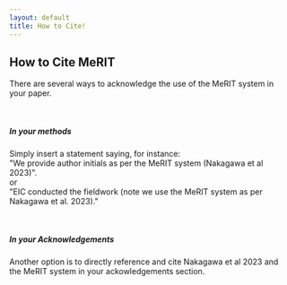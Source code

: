 ```yaml
---
layout: default
title: How to Cite!
---
```



<h2>How to Cite MeRIT</h2>

There are several ways to acknowledge the use of the MeRIT system in your paper.

<br>

<h5> In your methods </h5>

Simply insert a statement saying, for instance: <br>
"We provide author initials as per the MeRIT system (Nakagawa et al 2023)". <br>
or <br>
"EIC conducted the fieldwork (note we use the MeRIT system as per Nakagawa et al. 2023)."

<br>
<h5> In your Acknowledgements </h5>

Another option is to directly reference and cite Nakagawa et al 2023 and the MeRIT system in your ackowledgements section.
